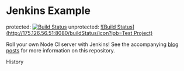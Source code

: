 # Jenkins Example 

protected: [![Build Status](http://175.126.56.51:8080/job/Test%20Project/badge/icon)](http://175.126.56.51:8080/job/Test%20Project/)
unprotected: [![Build Status](http://175.126.56.51:8080/buildStatus/icon?job=Test Project)](http://175.126.56.51:8080/job/Test%20Project/)


Roll your own Node CI server with Jenkins!  See the accompanying [blog](http://strongloop.com/strongblog/roll-your-own-node-js-ci-server-with-jenkins-part-1/) [posts](http://strongloop.com/strongblog/roll-your-own-node-js-ci-server-with-jenkins-part-2/) for more information on this repository.

History
